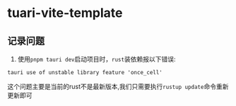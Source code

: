 # tuari-vite-template

## 记录问题
1. 使用`pnpm tauri dev`启动项目时，`rust`装依赖报以下错误:
```
tauri use of unstable library feature 'once_cell'
```
这个问题主要是当前的rust不是最新版本,我们只需要执行`rustup update`命令重新更新即可
